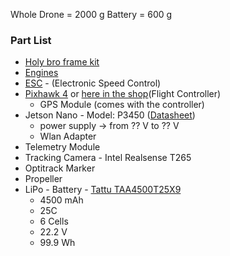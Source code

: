Whole Drone = 2000 g
Battery = 600 g

### Part List

- [Holy bro frame kit ](https://holybro.com/collections/multicopter-kit/products/x500-v2-kits?variant=42541212008637)
- [Engines](https://store.tmotor.com/product/v2812-fpv-motor.html)
- [ESC](https://store.tmotor.com/product/air-40a-6s-esc.html) - (Electronic Speed Control)
- [Pixhawk 4](https://docs.px4.io/main/en/flight_controller/pixhawk4.html) or [here in the shop](https://holybro.com/products/pixhawk-4)(Flight Controller)
	- GPS Module (comes with the controller)
- Jetson Nano - Model: P3450 ([Datasheet](https://developer.download.nvidia.com/assets/embedded/secure/jetson/Nano/docs/NV_Jetson_Nano_Developer_Kit_User_Guide.pdf?TUo9TZiJdfilQF0Ur5sTdpOsohl2aq73sl1LkmXt6cKu32Y6UdvSZY5XSTKj135dhlPGufjKj1UGFfS-oozt84VnlnBdeCnNZ5k8LNtMM98_paYm_3cpXGSEWAck2gKfKbjK-Q2T2eN2FsnDJrWfcBhkMLgzykm8Nachz_ZIjHtj5Zc1ZraA5mIpCPanAqW4Jjg=&t=eyJscyI6ImdzZW8iLCJsc2QiOiJodHRwczovL3d3dy5nb29nbGUuY29tLyJ9))
	- power supply -> from ?? V to ?? V
	- Wlan Adapter 
- Telemetry Module
- Tracking Camera - Intel Realsense T265
- Optitrack Marker
- Propeller
- LiPo - Battery - [Tattu TAA4500T25X9](https://rc-innovations.es/shop/bateria-lipo-tattu-6s-22-2v-4500mah-25c#attr=1362,2285,2873) 
	- 4500 mAh
	- 25C
	- 6 Cells 
	- 22.2 V 
	- 99.9 Wh
